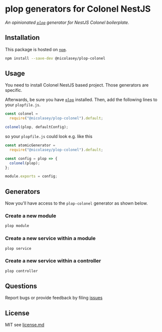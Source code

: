# plop generators for Colonel NestJS

_An opinionated [`plop`][plop] generator for NestJS Colonel boilerplate._

## Installation

This package is hosted on [`npm`][npm].

```bash
npm install --save-dev @nicolasey/plop-colonel
```

## Usage

You need to install Colonel NestJS based project. Those generators are specific.

Afterwards, be sure you have [`plop`][plop] installed. Then, add the following lines to your `plopfile.js`.

```javascript
const colonel =
  require("@nicolasey/plop-colonel").default;

colonel(plop, defaultConfig);
```

so your `plopfile.js` could look e.g. like this

```javascript
const atomicGenerator =
  require("@nicolasey/plop-colonel").default;

const config = plop => {
  colonel(plop);
};

module.exports = config;
```

## Generators

Now you'll have access to the `plop-colonel` generator as shown below.

### Create a new module

```bash
plop module
```

### Create a new service within a module

```bash
plop service
```

### Create a new service within a controller

```bash
plop controller
```

## Questions

Report bugs or provide feedback by filing [issues][issues]

## License

MIT see [license.md](license.md)

[npm]: https://www.npmjs.com/package/@a9g/plop-generator-react-atomic-component
[issues]: https://github.com/ahoendgen/plop-generator-react-atomic-component/issues
[plop]: https://plopjs.com
[react]: https://reactjs.org
[typescript]: https://typescriptlang.org
[colonel]: https://github.com/nicolasey/colonel/
